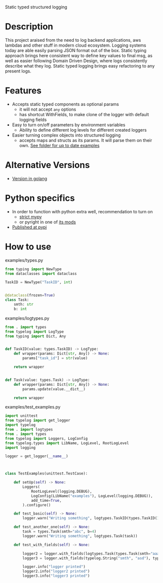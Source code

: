 Static typed structured logging

# Description

This project araised from the need to log backend applications, aws lambdas and other stuff in modern cloud ecosystem. Logging systems today are able easily parsing JSON format out of the box.
Static typing approach brings here consistent way to define key values to final msg, as well as easier following Domain Driven Design, where logs consistently describe what they log. Static typed logging brings easy refactoring to any present logs.

# Features

- Accepts static typed components as optional params
  - it will not accept `any` options
  - has shortcut WithFields, to make clone of the logger with default logging fields
- Easy to turn on/off parameters by environment variables
  - Ability to define different log levels for different created loggers
- Easier turning complex objects into structured logging
  - accepts maps and structs as its params. It will parse them on their own.
[See folder for up to date examples](./examples)

# Alternative Versions

- [Version in golang](https://github.com/darklab8/go-typelog)

# Python specifics

- In order to function with python extra well, recommendation to turn on
  - [strict mypy](<https://careers.wolt.com/en/blog/tech/professional-grade-mypy-configuration>)
  - or pyright in one of [its mods](<https://github.com/microsoft/pyright/blob/main/docs/configuration.md>)
- [Published at pypi](https://pypi.org/project/typelog/)

# How to use

examples/types.py
```py
from typing import NewType
from dataclasses import dataclass

TaskID = NewType("TaskID", int)


@dataclass(frozen=True)
class Task:
    smth: str
    b: int
```

examples/logtypes.py
```py
from . import types
from typelog import LogType
from typing import Dict, Any


def TaskID(value: types.TaskID) -> LogType:
    def wrapper(params: Dict[str, Any]) -> None:
        params["task_id"] = str(value)

    return wrapper


def Task(value: types.Task) -> LogType:
    def wrapper(params: Dict[str, Any]) -> None:
        params.update(value.__dict__)

    return wrapper

```

examples/test_examples.py
```py
import unittest
from typelog import get_logger
import typelog
from . import logtypes
from . import types
from typelog import Loggers, LogConfig
from typelog.types import LibName, LogLevel, RootLogLevel
import logging

logger = get_logger(__name__)



class TestExamples(unittest.TestCase):

    def setUp(self) -> None:
        Loggers(
            RootLogLevel(logging.DEBUG),
            LogConfig(LibName("examples"), LogLevel(logging.DEBUG)),
            add_time=True,
        ).configure()

    def test_basic(self) -> None:
        logger.warn("Writing something", logtypes.TaskID(types.TaskID(123)))

    def test_another_one(self) -> None:
        task = types.Task(smth="abc", b=4)
        logger.warn("Writing something", logtypes.Task(task))

    def test_with_fields(self) -> None:

        logger2 = logger.with_fields(logtypes.Task(types.Task(smth="aaa", b=1)))
        logger3 = logger.with_fields(typelog.String("smth", "asd"), typelog.Int("number", 2))

        logger.info("logger printed")
        logger2.info("logger2 printed")
        logger3.info("logger3 printed")

```
